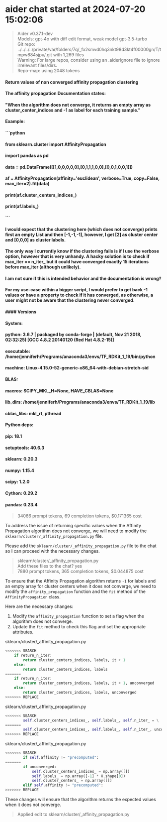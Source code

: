 
# aider chat started at 2024-07-20 15:02:06

> Aider v0.37.1-dev  
> Models: gpt-4o with diff edit format, weak model gpt-3.5-turbo  
> Git repo: ../../../../private/var/folders/7q/_fx2smvd0hq3nkt98d3kt4f00000gn/T/tmpw884sjpu/.git with 1,269 files  
> Warning: For large repos, consider using an .aiderignore file to ignore irrelevant files/dirs.  
> Repo-map: using 2048 tokens  

#### Return values of non converged affinity propagation clustering  
#### The affinity propagation Documentation states:   
#### "When the algorithm does not converge, it returns an empty array as cluster_center_indices and -1 as label for each training sample."  
####   
#### Example:  
#### ```python  
#### from sklearn.cluster import AffinityPropagation  
#### import pandas as pd  
####   
#### data = pd.DataFrame([[1,0,0,0,0,0],[0,1,1,1,0,0],[0,0,1,0,0,1]])  
#### af = AffinityPropagation(affinity='euclidean', verbose=True, copy=False, max_iter=2).fit(data)  
####   
#### print(af.cluster_centers_indices_)  
#### print(af.labels_)  
####   
#### ```  
#### I would expect that the clustering here (which does not converge) prints first an empty List and then [-1,-1,-1], however, I get [2] as cluster center and [0,0,0] as cluster labels.   
#### The only way I currently know if the clustering fails is if I use the verbose option, however that is very unhandy. A hacky solution is to check if max_iter == n_iter_ but it could have converged exactly 15 iterations before max_iter (although unlikely).  
#### I am not sure if this is intended behavior and the documentation is wrong?  
####   
#### For my use-case within a bigger script, I would prefer to get back -1 values or have a property to check if it has converged, as otherwise, a user might not be aware that the clustering never converged.  
####   
####   
#### #### Versions  
#### System:  
####     python: 3.6.7 | packaged by conda-forge | (default, Nov 21 2018, 02:32:25)  [GCC 4.8.2 20140120 (Red Hat 4.8.2-15)]  
#### executable: /home/jenniferh/Programs/anaconda3/envs/TF_RDKit_1_19/bin/python  
####    machine: Linux-4.15.0-52-generic-x86_64-with-debian-stretch-sid  
#### BLAS:  
####     macros: SCIPY_MKL_H=None, HAVE_CBLAS=None  
####   lib_dirs: /home/jenniferh/Programs/anaconda3/envs/TF_RDKit_1_19/lib  
#### cblas_libs: mkl_rt, pthread  
#### Python deps:  
####     pip: 18.1  
####    setuptools: 40.6.3  
####    sklearn: 0.20.3  
####    numpy: 1.15.4  
####    scipy: 1.2.0  
####    Cython: 0.29.2  
####    pandas: 0.23.4  
####   
####  
> 34066 prompt tokens, 69 completion tokens, $0.171365 cost  

To address the issue of returning specific values when the Affinity Propagation algorithm does not converge, we will need to modify the `sklearn/cluster/_affinity_propagation.py` file.

Please add the `sklearn/cluster/_affinity_propagation.py` file to the chat so I can proceed with the necessary changes.

> sklearn/cluster/_affinity_propagation.py  
> Add these files to the chat? yes  
> 7880 prompt tokens, 365 completion tokens, $0.044875 cost  

To ensure that the Affinity Propagation algorithm returns `-1` for labels and an empty array for cluster centers when it does not converge, we need to modify the `affinity_propagation` function and the `fit` method of the `AffinityPropagation` class.

Here are the necessary changes:

1. Modify the `affinity_propagation` function to set a flag when the algorithm does not converge.
2. Update the `fit` method to check this flag and set the appropriate attributes.

sklearn/cluster/_affinity_propagation.py
```python
<<<<<<< SEARCH
    if return_n_iter:
        return cluster_centers_indices, labels, it + 1
    else:
        return cluster_centers_indices, labels
=======
    if return_n_iter:
        return cluster_centers_indices, labels, it + 1, unconverged
    else:
        return cluster_centers_indices, labels, unconverged
>>>>>>> REPLACE
```

sklearn/cluster/_affinity_propagation.py
```python
<<<<<<< SEARCH
        self.cluster_centers_indices_, self.labels_, self.n_iter_ = \
=======
        self.cluster_centers_indices_, self.labels_, self.n_iter_, unconverged = \
>>>>>>> REPLACE
```

sklearn/cluster/_affinity_propagation.py
```python
<<<<<<< SEARCH
        if self.affinity != "precomputed":
=======
        if unconverged:
            self.cluster_centers_indices_ = np.array([])
            self.labels_ = np.array([-1] * X.shape[0])
            self.cluster_centers_ = np.array([])
        elif self.affinity != "precomputed":
>>>>>>> REPLACE
```

These changes will ensure that the algorithm returns the expected values when it does not converge.

> Applied edit to sklearn/cluster/_affinity_propagation.py  
